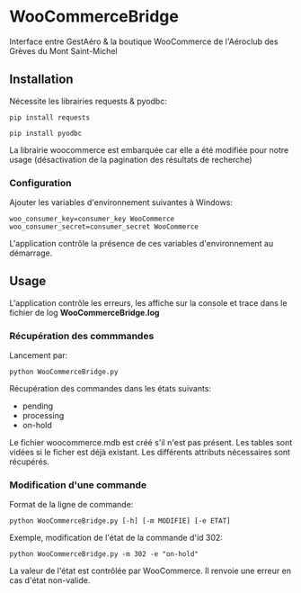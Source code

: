 # WooCommerceBridge
Interface entre GestAéro &amp; la boutique WooCommerce de l'Aéroclub des Grèves du Mont Saint-Michel

## Installation
Nécessite les librairies requests & pyodbc:
   
`pip install requests`

`pip install pyodbc`

La librairie woocommerce est embarquée car elle a été modifiée pour notre usage (désactivation de la pagination des résultats de recherche)

### Configuration
Ajouter les variables d'environnement suivantes à Windows:

`woo_consumer_key=consumer_key WooCommerce`
`woo_consumer_secret=consumer_secret WooCommerce`

L'application contrôle la présence de ces variables d'environnement au démarrage.

## Usage
L'application contrôle les erreurs, les affiche sur la console et trace dans le fichier de log **WooCommerceBridge.log**

### Récupération des commmandes
Lancement par:

`python WooCommerceBridge.py`

Récupération des commandes dans les états suivants: 

- pending
- processing
- on-hold

Le fichier woocommerce.mdb est créé s'il n'est pas présent. Les tables sont vidées si le ficher est déjà existant. Les différents attributs nécessaires sont récupérés.

### Modification d'une commande
Format de la ligne de commande: 
 
`python WooCommerceBridge.py [-h] [-m MODIFIE] [-e ETAT]`

Exemple, modification de l'état de la commande d'id 302:

`python WooCommerceBridge.py -m 302 -e "on-hold"`

La valeur de l'état est contrôlée par WooCommerce. Il renvoie une erreur en cas d'état non-valide.

